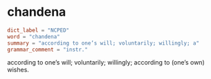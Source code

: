 # chandena

``` toml
dict_label = "NCPED"
word = "chandena"
summary = "according to one’s will; voluntarily; willingly; a"
grammar_comment = "instr."
```

according to one’s will; voluntarily; willingly; according to (one’s own) wishes.

